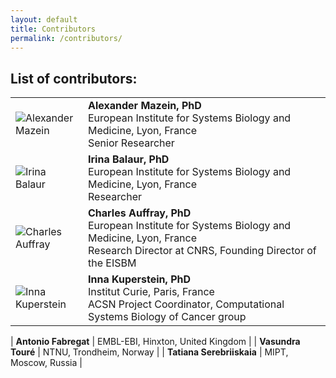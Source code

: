```yaml
---
layout: default
title: Contributors
permalink: /contributors/
---
```


## List of contributors:

<table>
    <tr>
      <td style="width: 100px;"><img src="../images/team/AlexanderMazein.jpg" alt="Alexander Mazein" /></td>
      <td><strong>Alexander Mazein, PhD</strong><br />European Institute for Systems Biology and Medicine, Lyon, France<br />Senior Researcher</td>
    </tr>
    <tr>
      <td style="width: 100px;"><img src="../images/team/IrinaBalaur.jpg" alt="Irina Balaur" /></td>
      <td><strong>Irina Balaur, PhD</strong><br />European Institute for Systems Biology and Medicine, Lyon, France<br />Researcher</td>
    </tr>
    <tr>
      <td style="width: 100px;"><img src="../images/team/CharlesAuffray.jpg" alt="Charles Auffray" /></td>
      <td><strong>Charles Auffray, PhD</strong><br />European Institute for Systems Biology and Medicine, Lyon, France<br />Research Director at CNRS, Founding Director of the EISBM</td>
    </tr>
    <tr>
      <td style="width: 100px;"><img src="../images/team/InnaKuperstein.jpg" alt="Inna Kuperstein" /></td>
      <td><strong>Inna Kuperstein, PhD</strong><br />Institut Curie, Paris, France<br />ACSN Project Coordinator, Computational Systems Biology of Cancer group</td>
    </tr>
</table>

| **Antonio Fabregat** | EMBL-EBI, Hinxton, United Kingdom |
| **Vasundra Touré** | NTNU, Trondheim, Norway |
| **Tatiana Serebriiskaia** | MIPT, Moscow, Russia |
